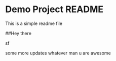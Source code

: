 # Demo Project README

This is a simple readme file

##Hey there

sf

some more updates
whatever
man u are awesome
